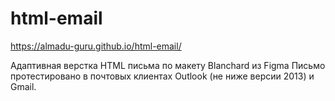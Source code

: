 # html-email

 https://almadu-guru.github.io/html-email/
 
Адаптивная верстка HTML письма по макету Blanchard из Figma
Письмо протестировано в почтовых клиентах Outlook (не ниже версии 2013) и Gmail.
